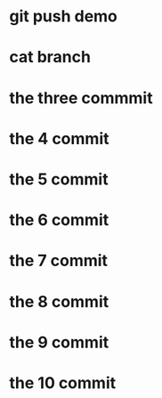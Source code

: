 # git push demo

# cat branch

# the three commmit

# the 4 commit

# the 5 commit

# the 6 commit

# the 7 commit

# the 8 commit

# the 9 commit

# the 10 commit
